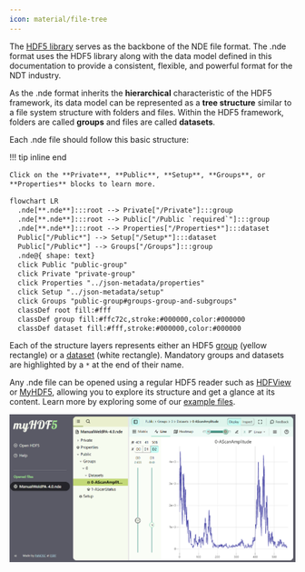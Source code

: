 ```yaml
---
icon: material/file-tree
---
```


The [HDF5 library](https://www.hdfgroup.org/) serves as the backbone of the NDE file format. The .nde format uses the HDF5 library along with the data model defined in this documentation to provide a consistent, flexible, and powerful format for the NDT industry. 

As the .nde format inherits the **hierarchical** characteristic of the HDF5 framework, its data model can be represented as a **tree structure** similar to a file system structure with folders and files. Within the HDF5 framework, folders are called **groups** and files are called **datasets**.

Each .nde file should follow this basic structure: 

!!! tip inline end

    Click on the **Private**, **Public**, **Setup**, **Groups**, or **Properties** blocks to learn more. 

``` mermaid
flowchart LR
  .nde[**.nde**]:::root --> Private["/Private"]:::group
  .nde[**.nde**]:::root --> Public["/Public `required`"]:::group
  .nde[**.nde**]:::root --> Properties["/Properties*"]:::dataset
  Public["/Public*"] --> Setup["/Setup*"]:::dataset
  Public["/Public*"] --> Groups["/Groups"]:::group
  .nde@{ shape: text}
  click Public "public-group"
  click Private "private-group"
  click Properties "../json-metadata/properties"
  click Setup "../json-metadata/setup"
  click Groups "public-group#groups-group-and-subgroups"
  classDef root fill:#fff
  classDef group fill:#ffc72c,stroke:#000000,color:#000000
  classDef dataset fill:#fff,stroke:#000000,color:#000000
```

Each of the structure layers represents either an HDF5 [group](https://support.hdfgroup.org/documentation/hdf5/latest/_h5_d_m__u_g.html#subsubsec_data_model_abstract_group)  (yellow rectangle) or a [dataset](https://support.hdfgroup.org/documentation/hdf5/latest/_h5_d_m__u_g.html#subsubsec_data_model_abstract_dataset)  (white rectangle). Mandatory groups and datasets are highlighted by a `*` at the end of their name. 

Any .nde file can be opened using a regular HDF5 reader such as [HDFView](https://www.hdfgroup.org/downloads/hdfview/) or [MyHDF5](https://myhdf5.hdfgroup.org/), allowing you to explore its structure and get a glance at its content. Learn more by exploring some of our [example files](../examples/example-files/index.md).

![MyHDF5](../assets/images/hdf5-structure/my-hdf5.png)